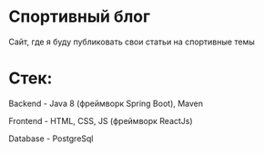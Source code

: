 # Спортивный блог

Сайт, где я буду публиковать свои статьи на спортивные темы

# Стек:
Backend - Java 8 (фреймворк Spring Boot), Maven

Frontend - HTML, CSS, JS (фреймворк ReactJs) 

Database - PostgreSql
